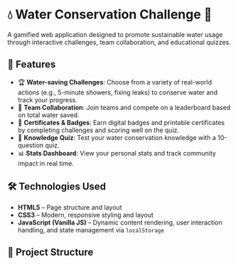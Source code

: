 
# 💧 Water Conservation Challenge 🌿

A gamified web application designed to promote sustainable water usage through interactive challenges, team collaboration, and educational quizzes.

## 🌟 Features

- 🏆 **Water-saving Challenges**: Choose from a variety of real-world actions (e.g., 5-minute showers, fixing leaks) to conserve water and track your progress.
- 👥 **Team Collaboration**: Join teams and compete on a leaderboard based on total water saved.
- 📜 **Certificates & Badges**: Earn digital badges and printable certificates by completing challenges and scoring well on the quiz.
- 🧠 **Knowledge Quiz**: Test your water conservation knowledge with a 10-question quiz.
- 📊 **Stats Dashboard**: View your personal stats and track community impact in real time.

## 🛠️ Technologies Used

- **HTML5** – Page structure and layout
- **CSS3** – Modern, responsive styling and layout
- **JavaScript (Vanilla JS)** – Dynamic content rendering, user interaction handling, and state management via `localStorage`

## 📁 Project Structure

